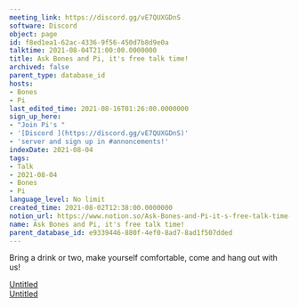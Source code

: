 ```yaml
---
meeting_link: https://discord.gg/vE7QUXGDnS
software: Discord
object: page
id: f8ed1ea1-62ac-4336-9f56-450d7b8d9e0a
talktime: 2021-08-04T21:00:00.0000000
title: Ask Bones and Pi, it's free talk time!
archived: false
parent_type: database_id
hosts:
- Bones
- Pi
last_edited_time: 2021-08-16T01:26:00.0000000
sign_up_here:
- "Join Pi's "
- '[Discord ](https://discord.gg/vE7QUXGDnS)'
- 'server and sign up in #annoncements!'
indexDate: 2021-08-04
tags:
- Talk
- 2021-08-04
- Bones
- Pi
language_level: No limit
created_time: 2021-08-02T12:38:00.0000000
notion_url: https://www.notion.so/Ask-Bones-and-Pi-it-s-free-talk-time-f8ed1ea162ac43369f56450d7b8d9e0a
name: Ask Bones and Pi, it's free talk time!
parent_database_id: e9339446-880f-4ef0-8ad7-8ad1f507dded
---
```


Bring a drink or two, make yourself comfortable, come and hang out with us!

[Untitled](https://www.notion.so/12c4a9e645d54aefa860b5f927a0b220)   
[Untitled](https://www.notion.so/482e61b02b9c4456b2b4fe86bb7544c6)   







